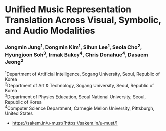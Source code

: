 # Unified Music Representation Translation Across Visual, Symbolic, and Audio Modalities
### Jongmin Jung<sup>1</sup>, Dongmin Kim<sup>1</sup>, Sihun Lee<sup>1</sup>, Seola Cho<sup>2</sup>, Hyungjoon Soh<sup>3</sup>, Irmak Bukey<sup>4</sup>, Chris Donahue<sup>4</sup>, Dasaem Jeong<sup>2</sup>
<sup>1</sup>Department of Artificial Intelligence, Sogang University, Seoul, Republic of Korea<br>
<sup>2</sup>Department of Art & Technology, Sogang University, Seoul, Republic of Korea<br>
<sup>3</sup>Department of Physics Education, Seoul National University, Seoul, Republic of Korea<br>
<sup>4</sup>Computer Science Department, Carnegie Mellon University, Pittsburgh, United States

- https://sakem.in/u-must/[https://sakem.in/u-must/]
